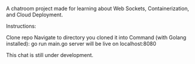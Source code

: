 A chatroom project made for learning about Web Sockets, Containerization, and Cloud Deployment.

Instructions:

Clone repo
Navigate to directory you cloned it into
Command (with Golang installed): go run main.go
server will be live on localhost:8080

This chat is still under development.